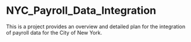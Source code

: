 # NYC_Payroll_Data_Integration
This is a project provides an overview and detailed plan for the integration of payroll data for the City of New York.
